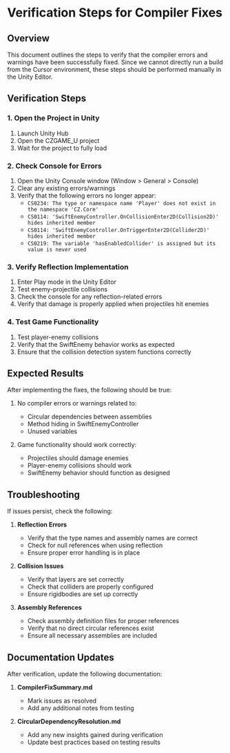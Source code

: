 # Verification Steps for Compiler Fixes

## Overview

This document outlines the steps to verify that the compiler errors and warnings have been successfully fixed. Since we cannot directly run a build from the Cursor environment, these steps should be performed manually in the Unity Editor.

## Verification Steps

### 1. Open the Project in Unity

1. Launch Unity Hub
2. Open the CZGAME_U project
3. Wait for the project to fully load

### 2. Check Console for Errors

1. Open the Unity Console window (Window > General > Console)
2. Clear any existing errors/warnings
3. Verify that the following errors no longer appear:
   - `CS0234: The type or namespace name 'Player' does not exist in the namespace 'CZ.Core'`
   - `CS0114: 'SwiftEnemyController.OnCollisionEnter2D(Collision2D)' hides inherited member`
   - `CS0114: 'SwiftEnemyController.OnTriggerEnter2D(Collider2D)' hides inherited member`
   - `CS0219: The variable 'hasEnabledCollider' is assigned but its value is never used`

### 3. Verify Reflection Implementation

1. Enter Play mode in the Unity Editor
2. Test enemy-projectile collisions
3. Check the console for any reflection-related errors
4. Verify that damage is properly applied when projectiles hit enemies

### 4. Test Game Functionality

1. Test player-enemy collisions
2. Verify that the SwiftEnemy behavior works as expected
3. Ensure that the collision detection system functions correctly

## Expected Results

After implementing the fixes, the following should be true:

1. No compiler errors or warnings related to:
   - Circular dependencies between assemblies
   - Method hiding in SwiftEnemyController
   - Unused variables

2. Game functionality should work correctly:
   - Projectiles should damage enemies
   - Player-enemy collisions should work
   - SwiftEnemy behavior should function as designed

## Troubleshooting

If issues persist, check the following:

1. **Reflection Errors**
   - Verify that the type names and assembly names are correct
   - Check for null references when using reflection
   - Ensure proper error handling is in place

2. **Collision Issues**
   - Verify that layers are set correctly
   - Check that colliders are properly configured
   - Ensure rigidbodies are set up correctly

3. **Assembly References**
   - Check assembly definition files for proper references
   - Verify that no direct circular references exist
   - Ensure all necessary assemblies are included

## Documentation Updates

After verification, update the following documentation:

1. **CompilerFixSummary.md**
   - Mark issues as resolved
   - Add any additional notes from testing

2. **CircularDependencyResolution.md**
   - Add any new insights gained during verification
   - Update best practices based on testing results 